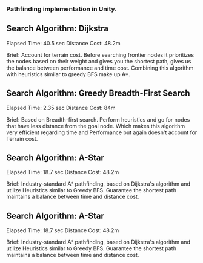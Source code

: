 ### Pathfinding implementation in Unity.

## Search Algorithm: Dijkstra

Elapsed Time: 40.5 sec
Distance Cost: 48.2m

Brief: Account for terrain cost. Before searching frontier nodes it prioritizes the nodes based on their weight and gives you the shortest path, 
gives us the balance between performance and time cost. Combining this algorithm with heuristics similar to greedy BFS make up A*.


## Search Algorithm: Greedy Breadth-First Search

Elapsed Time: 2.35 sec
Distance Cost: 84m

Brief: Based on Breadth-first search. Perform heuristics and go for nodes that have less distance from the goal node.
Which makes this algorithm very efficient regarding time and Performance but again doesn't account for Terrain cost.


## Search Algorithm: A-Star
Elapsed Time: 18.7 sec
Distance Cost: 48.2m

Brief: Industry-standard A* pathfinding, based on Dijkstra's algorithm and utilize Heuristics similar to Greedy BFS.
Guarantee the shortest path maintains a balance between time and distance cost.


## Search Algorithm: A-Star
Elapsed Time: 18.7 sec
Distance Cost: 48.2m

Brief: Industry-standard A* pathfinding, based on Dijkstra's algorithm and utilize Heuristics similar to Greedy BFS.
Guarantee the shortest path maintains a balance between time and distance cost.
